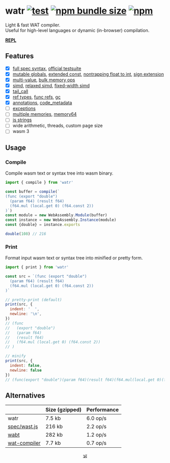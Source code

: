 # watr [![test](https://github.com/audio-lab/watr/actions/workflows/test.js.yml/badge.svg)](https://github.com/audio-lab/watr/actions/workflows/test.js.yml) [![npm bundle size](https://img.shields.io/bundlephobia/minzip/watr/latest?color=brightgreen&label=gzip)](https://bundlephobia.com/package/watr) [![npm](https://img.shields.io/npm/v/watr?color=white)](https://npmjs.org/watr)

Light & fast WAT compiler.<br/>
Useful for high-level languages or dynamic (in-browser) compilation.<br/>

**[REPL](https://dy.github.io/watr/docs/repl)**

## Features

* [x] [full spec syntax](https://webassembly.github.io/spec/core/text/index.html), [official testsuite](https://github.com/WebAssembly/testsuite)
* [x] [mutable globals](https://github.com/WebAssembly/mutable-global), [extended const](https://github.com/WebAssembly/extended-const/blob/main/proposals/extended-const/Overview.md), [nontrapping float to int](https://github.com/WebAssembly/nontrapping-float-to-int-conversions), [sign extension](https://github.com/WebAssembly/sign-extension-ops)
* [x] [multi-value](https://github.com/WebAssembly/spec/blob/master/proposals/multi-value/Overview.md), [bulk memory ops](https://github.com/WebAssembly/bulk-memory-operations/blob/master/proposals/bulk-memory-operations/Overview.md)
* [x] [simd](https://github.com/WebAssembly/simd/blob/master/proposals/simd/SIMD.md), [relaxed simd](https://github.com/WebAssembly/relaxed-simd), [fixed-width simd](https://github.com/WebAssembly/simd/blob/master/proposals/simd/SIMD.md)
* [x] [tail_call](https://github.com/WebAssembly/tail-call)
* [x] [ref types](https://github.com/WebAssembly/reference-types/blob/master/proposals/reference-types/Overview.md), [func refs](https://github.com/WebAssembly/function-references/blob/main/proposals/function-references/Overview.md), [gc](https://github.com/WebAssembly/gc)
* [x] [annotations](https://github.com/WebAssembly/annotations), [code_metadata](https://github.com/WebAssembly/tool-conventions/blob/main/CodeMetadata.md)
* [ ] [exceptions](https://github.com/WebAssembly/exception-handling)
* [ ] [multiple memories](https://github.com/WebAssembly/multi-memory/blob/master/proposals/multi-memory/Overview.md), [memory64](https://github.com/WebAssembly/memory64)
* [ ] [js strings](https://github.com/WebAssembly/js-string-builtins/blob/main/proposals/js-string-builtins/Overview.md)
* [ ] wide arithmetic, threads, custom page size
* [ ] wasm 3

## Usage

### Compile

Compile wasm text or syntax tree into wasm binary.

```js
import { compile } from 'watr'

const buffer = compile(`
(func (export "double")
  (param f64) (result f64)
  (f64.mul (local.get 0) (f64.const 2))
)`)
const module = new WebAssembly.Module(buffer)
const instance = new WebAssembly.Instance(module)
const {double} = instance.exports

double(108) // 216
```

### Print

Format input wasm text or syntax tree into minified or pretty form.

```js
import { print } from 'watr'

const src = `(func (export "double")
  (param f64) (result f64)
  (f64.mul (local.get 0) (f64.const 2))
)`

// pretty-print (default)
print(src, {
  indent: '  ',
  newline: '\n',
})
// (func
//   (export "double")
//   (param f64)
//   (result f64)
//   (f64.mul (local.get 0) (f64.const 2))
// )

// minify
print(src, {
  indent: false,
  newline: false
})
// (func(export "double")(param f64)(result f64)(f64.mul(local.get 0)(f64.const 2)))
```

<!--
### Parse

Parse input wasm text into syntax tree.

```js
import { parse } from 'watr'

parse(`(func (export "double") (param f64) (result f64) (f64.mul (local.get 0) (f64.const 2)))`)
// [
//   'func', ['export', '"double"'], ['param', 'f64'], ['result', 'f64'],
//   ['f64.mul', ['local.get', 0], ['f64.const', 2]]
// ]
```
-->

## Alternatives

&nbsp; | Size (gzipped) | Performance
---|---|---
watr | 7.5 kb | 6.0 op/s
[spec/wast.js](https://github.com/WebAssembly/spec/tree/main/interpreter#javascript-library) | 216 kb | 2.2 op/s
[wabt](https://github.com/WebAssembly/wabt) | 282 kb | 1.2 op/s
[wat-compiler](https://github.com/stagas/wat-compiler) | 7.7 kb | 0.7 op/s

<!--
## Projects using watr

* [piezo](https://github.com/audio-lab/piezo) – audio processing language
-->

<!--
## Useful links

* [watlings](https://github.com/EmNudge/watlings) – learn Wasm text by examples.
* [MDN: control flow](https://developer.mozilla.org/en-US/docs/WebAssembly/Reference/Control_flow)
* [WASM reference manual](https://github.com/sunfishcode/wasm-reference-manual/blob/master/WebAssembly.md#loop)
* [WASM binary encoding](https://github.com/WebAssembly/design/blob/main/BinaryEncoding.md)
-->

<p align=center><a href="https://github.com/krsnzd/license/">🕉</a></p>
